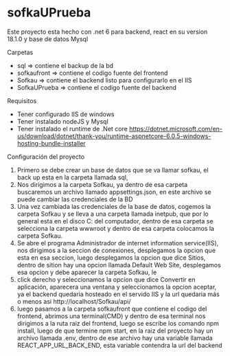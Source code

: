 # sofkaUPrueba

Este proyecto esta hecho con .net 6 para backend, react en su version 18.1.0 y base de datos Mysql

Carpetas
* sql => contiene el backup de la bd
* sofkaufront => contiene el codigo fuente del frontend
* Sofkau => contiene el backend listo para configurarlo en el IIS
* SofkaUPrueba => contiene el codigo fuente del backend


Requisitos
* Tener configurado IIS de windows
* Tener instalado nodeJS y Mysql
* Tener instalado el runtime de .Net core https://dotnet.microsoft.com/en-us/download/dotnet/thank-you/runtime-aspnetcore-6.0.5-windows-hosting-bundle-installer

Configuración del proyecto
1) Primero se debe crear un base de datos que se va llamar sofkau, el back up esta en la carpeta llamada sql,
2) Nos dirigimos a la carpeta Sofkau, ya dentro de esa carpeta buscaremos un archivo llamado appsettings.json, en este archivo se puede cambiar las credenciales de la BD
3) Una vez cambiada las credenciales de la base de datos, cogemos la carpeta Sofkau y se lleva a una carpeta llamada inetpub, que por lo general esta en el disco C: del 
   computador, dentro de esa carpeta se selecciona la carpeta wwwroot y dentro de esa carpeta colocamos la carpeta Sofkau.
4) Se abre el programa Administrador de internet information service(IIS), nos dirigimos a la seccion de conexiones, desplegamos la opcion que esta en esa seccion,
   luego desplegamos la opcion que dice Sitios, dentro de sition hay una opcion llamada Default Web Site, desplegamos esa opcion y debe aparecer la carpeta Sofkau, le
5) click derecho y seleccionamos la opcion que dice Convertir en aplicación, aparecera una ventana y seleccionamos la opcion aceptar, ya el backend quedaria hosteado en
   el servido IIS y la url quedaria más o menos asi http://localhost/Sofkau/api/
6) luego pasamos a la carpeta sofkaufront que contiene el codigo del frontend, abrimos una terminal(CMD) y dentro de esa terminal nos dirigimos a la ruta raiz del frontend, luego
   se escribe los comando npm install, luego de que termine npm start, en la raiz del proyecto hay un archivo llamada .env, dentro de ese archivo hay una variable llamada
   REACT_APP_URL_BACK_END, esta variable contendra la url del backend 

